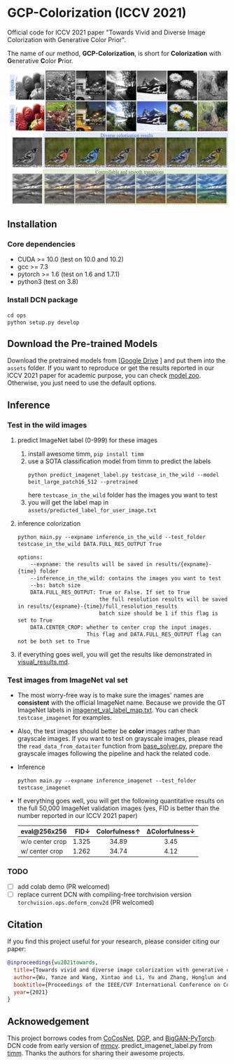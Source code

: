 # GCP-Colorization (ICCV 2021)
Official code for ICCV 2021 paper "Towards Vivid and Diverse Image Colorization with Generative Color Prior".

The name of our method, **GCP-Colorization**, is short for **Colorization** with **G**enerative **C**olor **P**rior.


<p align="center">
  <img src="assets/teaser.png">
</p>

## Installation
### Core dependencies
* CUDA >= 10.0 (test on 10.0 and 10.2)
* gcc >= 7.3
* pytorch >= 1.6 (test on 1.6 and 1.7.1)
* python3 (test on 3.8)

### Install DCN package
```shell
cd ops
python setup.py develop
```

## Download the Pre-trained Models

Download the pretrained models from [[Google Drive](https://drive.google.com/drive/folders/1-mwYyvF4nGbqI3x1dC-OruX0tru02JKE?usp=sharing) ] and put them into the `assets` folder.
If you want to reproduce or get the results reported in our ICCV 2021 paper for academic purpose, you can check [model zoo](model_zoo.md).
Otherwise, you just need to use the default options.

## Inference
### Test in the wild images
1. predict ImageNet label (0-999) for these images
   1. install awesome timm, `pip install timm`
   2. use a SOTA classification model from timm to predict the labels
      ```shell
      python predict_imagenet_label.py testcase_in_the_wild --model beit_large_patch16_512 --pretrained
      ```
      here `testcase_in_the_wild` folder has the images you want to test
   3. you will get the label map in `assets/predicted_label_for_user_image.txt`

2. inference colorization
    ```shell
    python main.py --expname inference_in_the_wild --test_folder testcase_in_the_wild DATA.FULL_RES_OUTPUT True
    ```
    ```Console
    options:
        --expname: the results will be saved in results/{expname}-{time} folder
        --inference_in_the_wild: contains the images you want to test
        --bs: batch size
        DATA.FULL_RES_OUTPUT: True or False. If set to True
                              the full resolution results will be saved in results/{expname}-{time}/full_resolution_results
                              batch size should be 1 if this flag is set to True
        DATA.CENTER_CROP: whether to center crop the input images.
                          This flag and DATA.FULL_RES_OUTPUT flag can not be both set to True
    ```
3. if everything goes well, you will get the results like demonstrated in [visual_results.md](visual_results_in_the_wild.md).


### Test images from ImageNet val set
* The most worry-free way is to make sure the images' names are **consistent** with the official ImageNet name.
Because we provide the GT ImageNet labels in [imagenet_val_label_map.txt](assets/imagenet_val_label_map.txt).
You can check `testcase_imagenet` for examples.
* Also, the test images should better be **color** images rather than grayscale images. If you want to test on grayscale images, please read the `read_data_from_dataiter` function from [base_solver.py](solvers/base_solver.py),
prepare the grayscale images following the pipeline and hack the related code.
* Inference
    ```shell
    python main.py --expname inference_imagenet --test_folder testcase_imagenet
    ```
* If everything goes well, you will get the following quantitative results on the full 50,000 ImageNet validation images (yes, FID is better than the number reported in our ICCV 2021 paper)

  | eval@256x256 | FID↓ | Colorfulness↑ | ΔColorfulness↓ |
  | :-----| ----: | :----: | :----: |
  | w/o center crop | 1.325 | 34.89 | 3.45 |
  | w/ center crop | 1.262 | 34.74 | 4.12 |

### TODO
- [ ] add colab demo (PR welcomed)
- [ ] replace current DCN with compiling-free torchvision version `torchvision.ops.deform_conv2d` (PR welcomed)

## Citation
If you find this project useful for your research, please consider citing our paper:
```bibtex
@inproceedings{wu2021towards,
  title={Towards vivid and diverse image colorization with generative color prior},
  author={Wu, Yanze and Wang, Xintao and Li, Yu and Zhang, Honglun and Zhao, Xun and Shan, Ying},
  booktitle={Proceedings of the IEEE/CVF International Conference on Computer Vision},
  year={2021}
}
```

## Acknowedgement
This project borrows codes from [CoCosNet](https://github.com/microsoft/CoCosNet), [DGP](https://github.com/XingangPan/deep-generative-prior), and [BigGAN-PyTorch](https://github.com/ajbrock/BigGAN-PyTorch).
DCN code from early version of [mmcv](https://github.com/open-mmlab/mmcv). predict_imagenet_label.py from [timm](https://github.com/rwightman/pytorch-image-models).
Thanks the authors for sharing their awesome projects.
